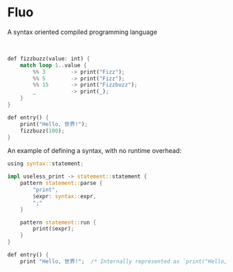 <h1 align = 'left'>Fluo</h1>

<!--<p align = 'center'>
  <img src = '/images/igloo_logo.png'>
</p>
-->

<p align = 'left'>A syntax oriented compiled programming language</p>

<br>

```rust
def fizzbuzz(value: int) {
    match loop 1..value {
        %% 3        -> print("Fizz");
        %% 5        -> print("Fizz");
        %% 15       -> print("Fizzbuzz");
        _           -> print(_);
    }
}

def entry() {
    print("Hello, 世界!");
    fizzbuzz(100);
}
```

An example of defining a syntax, with no runtime overhead:
```rust
using syntax::statement;

impl useless_print -> statement::statement {
    pattern statement::parse {
        "print",
        $expr: syntax::expr,
        ";"
    }

    pattern statement::run {
        print($expr);
    }
}

def entry() {
    print "Hello, 世界!";  /* Internally represented as `print("Hello, 世界!")` */
```
